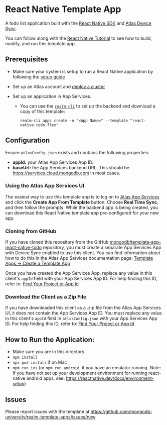 # React Native Template App

A todo list application built with the [React Native SDK](https://www.mongodb.com/docs/realm/sdk/react-native/) and [Atlas Device Sync](https://www.mongodb.com/docs/atlas/app-services/sync/).

You can follow along with the [React Native Tutorial](https://www.mongodb.com/docs/atlas/app-services/tutorial/react-native/) to see how to build, modify, and
run this template app.

## Prerequisites

- Make sure your system is setup to run a React Native application by following the [setup guide](https://reactnative.dev/docs/environment-setup)
- Set up an Atlas account and [deploy a cluster](https://www.mongodb.com/docs/atlas/tutorial/deploy-free-tier-cluster/)
- Set up an application in App Services.

  - You can use the [`realm-cli`](https://www.mongodb.com/docs/atlas/app-services/cli/) to set up the backend and download a copy of this template:

    ```
    realm-cli apps create -n "<App Name>" --template "react-native.todo.flex"
    ```

## Configuration

Ensure `atlasConfig.json` exists and contains the following properties:

- **appId:** your Atlas App Services App ID.
- **baseUrl:** the App Services backend URL. This should be https://services.cloud.mongodb.com in most cases.

### Using the Atlas App Services UI

The easiest way to use this template app is to log on to [Atlas App Services](https://services.cloud.mongodb.com) and click the **Create App From Template** button. Choose
**Real Time Sync**, and then follow the prompts. While the backend app is being
created, you can download this React Native template app pre-configured for your new
app.

### Cloning from GitHub

If you have cloned this repository from the GitHub
[mongodb/template-app-react-native-todo](https://github.com/mongodb/template-app-react-native-todo.git)
repository, you must create a separate App Services App with Device Sync
enabled to use this client. You can find information about how to do this
in the Atlas App Services documentation page:
[Template Apps -> Create a Template App](https://www.mongodb.com/docs/atlas/app-services/reference/template-apps/)

Once you have created the App Services App, replace any value in this client's
`appId` field with your App Services App ID. For help finding this ID, refer
to: [Find Your Project or App Id](https://www.mongodb.com/docs/atlas/app-services/reference/find-your-project-or-app-id/)

### Download the Client as a Zip File

If you have downloaded this client as a .zip file from the Atlas App Services
UI, it does not contain the App Services App ID. You must replace any value
in this client's `appId` field in `atlasConfig.json` with your
App Services App ID. For help finding this ID, refer to:
[Find Your Project or App Id](https://www.mongodb.com/docs/atlas/app-services/reference/find-your-project-or-app-id/)

## How to Run the Application:

- Make sure you are in this directory
- `npm install`
- `npx pod-install` if on Mac
- `npm run ios` (or `npm run android`, if you have an emulator running. Note: If you have not set up your development environment for running react-native android apps, see: https://reactnative.dev/docs/environment-setup)

## Issues

Please report issues with the template at https://github.com/mongodb-university/realm-template-apps/issues/new
